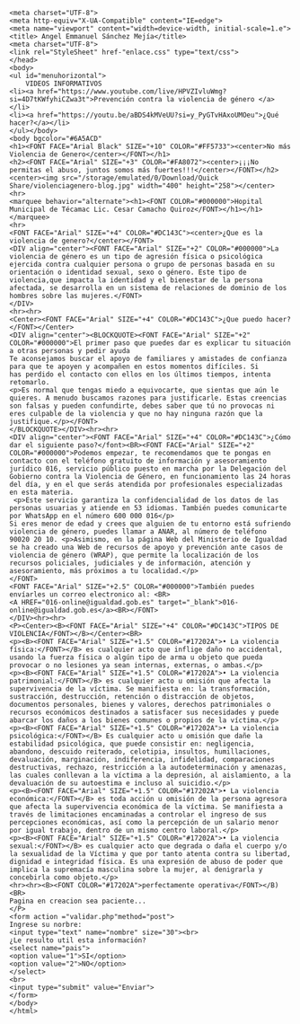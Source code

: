 <!DOCTYPE html><html lang="en"><head>
    <meta charset="UTF-8">
    <meta http-equiv="X-UA-Compatible" content="IE=edge">
    <meta name="viewport" content="width=device-width, initial-scale=1.e">
    <title> Angel Emmanuel Sánchez Mejía</title>
    <meta charset="UTF-8">
    <link rel="StyleSheet" href-"enlace.css" type="text/css">
    </head>
    <body>
    <ul id="menuhorizontal">
        VIDEOS INFORMATIVOS
    <li><a href="https://www.youtube.com/live/HPVZIvluWmg?si=4D7tKWfyhiCZwa3t">Prevención contra la violencia de género </a></li>
    <li><a href="https://youtu.be/aBDS4kMVeUU?si=y_PyGTvHAxoUMOeu">¿Qué hacer?</a></li>
    </ul></body>
    <body bgcolor="#6A5ACD"
    <h1><FONT FACE="Arial Black" SIZE="+10" COLOR="#FF5733"><center>No más Violencia de Genero</center></FONT></h1>
    <h2><FONT FACE="Arial" SIZE="+3" COLOR="#FA8072"><center>¡¡¡No permitas el abuso, juntos somos más fuertes!!!</center></FONT></h2>
    <center><img src="/storage/emulated/0/Download/Quick Share/violenciagenero-blog.jpg" width="400" height="258"></center>
    <hr>
    <marquee behavior="alternate"><h1><FONT COLOR="#000000">Hopital Municipal de Técamac Lic. Cesar Camacho Quiroz</FONT></h1></h1></marquee>
    <hr>
    <FONT FACE="Arial" SIZE="+4" COLOR="#DC143C"><center>¿Que es la violencia de genero?</center></FONT>
    <DIV align="center"><FONT FACE="Arial" SIZE="+2" COLOR="#000000">La violencia de género es un tipo de agresión física o psicológica ejercida contra cualquier persona o grupo de personas basada en su orientación o identidad sexual, sexo o género. Este tipo de violencia,que impacta la identidad y el bienestar de la persona afectada, se desarrolla en un sistema de relaciones de dominio de los hombres sobre las mujeres.</FONT>
    </DIV>
    <hr><hr>
    <Center><FONT FACE="Arial" SIZE="+4" COLOR="#DC143C">¿Que puedo hacer?</FONT></Center>
    <DIV align="center"><BLOCKQUOTE><FONT FACE="Arial" SIZE="+2" COLOR="#000000">El primer paso que puedes dar es explicar tu situación a otras personas y pedir ayuda
    Te aconsejamos buscar el apoyo de familiares y amistades de confianza para que te apoyen y acompañen en estos momentos difíciles. Si
    has perdido el contacto con ellos en los últimos tiempos, intenta retomarlo.
    <p>Es normal que tengas miedo a equivocarte, que sientas que aún le quieres. A menudo buscamos razones para justificarle. Estas creencias son falsas y pueden confundirte, debes saber que tú no provocas ni eres culpable de la violencia y que no hay ninguna razón que la justifique.</p></FONT>
    </BLOCKQUOTE></DIV><hr><hr>
    <DIV align="center"><FONT FACE="Arial" SIZE="+4" COLOR="#DC143C">¿Cómo dar el siguiente paso?</font><BR><FONT FACE="Arial" SIZE="+2" COLOR="#000000">Podemos empezar, te recomendamos que te pongas en contacto con el teléfono gratuito de información y asesoramiento jurídico 016, servicio público puesto en marcha por la Delegación del Gobierno contra la Violencia de Género, en funcionamiento las 24 horas del día, y en el que serás atendida por profesionales especializadas en esta materia.
     <p>Este servicio garantiza la confidencialidad de los datos de las personas usuarias y atiende en 53 idiomas. También puedes comunicarte por WhatsApp en el número 600 000 016</p>
    Si eres menor de edad y crees que alguien de tu entorno está sufriendo violencia de género, puedes llamar a ANAR, al número de teléfono
    90020 20 10. <p>Asimismo, en la página Web del Ministerio de Igualdad se ha creado una Web de recursos de apoyo y prevención ante casos de violencia de género (WRAP), que permite la localización de los recursos policiales, judiciales y de información, atención y asesoramiento, más próximos a tu localidad.</p>
    </FONT>
    <FONT FACE="Arial" SIZE="+2.5" COLOR="#000000">También puedes envíarles un correo electronico al: <BR>
    <A HREF="016-online@igualdad.gob.es" target="_blank">016-online@igualdad.gob.es</a><BR></FONT>
    </DIV><hr><hr>
    <P><Center><B><FONT FACE="Arial" SIZE="+4" COLOR="#DC143C">TIPOS DE VIOLENCIA</FONT></B></Center><BR>
    <p><B><FONT FACE="Arial" SIZE="+1.5" COLOR="#17202A">• La violencia física:</FONT></B> es cualquier acto que inflige daño no accidental, usando la fuerza física o algún tipo de arma u objeto que pueda provocar o no lesiones ya sean internas, externas, o ambas.</p>
    <p><B><FONT FACE="Arial" SIZE="+1.5" COLOR="#17202A">• La violencia patrimonial:</FONT></B> es cualquier acto u omisión que afecta la supervivencia de la víctima. Se manifiesta en: la transformación, sustracción, destrucción, retención o distracción de objetos, documentos personales, bienes y valores, derechos patrimoniales o recursos económicos destinados a satisfacer sus necesidades y puede abarcar los daños a los bienes comunes o propios de la víctima.</p>
    <p><B><FONT FACE="Arial" SIZE="+1.5" COLOR="#17202A">• La violencia psicológica:</FONT></B> Es cualquier acto u omisión que dañe la estabilidad psicológica, que puede consistir en: negligencia, abandono, descuido reiterado, celotipia, insultos, humillaciones, devaluación, marginación, indiferencia, infidelidad, comparaciones destructivas, rechazo, restricción a la autodeterminación y amenazas, las cuales conllevan a la víctima a la depresión, al aislamiento, a la devaluación de su autoestima e incluso al suicidio.</p>
    <p><B><FONT FACE="Arial" SIZE="+1.5" COLOR="#17202A">• La violencia económica:</FONT></B> es toda acción u omisión de la persona agresora que afecta la supervivencia económica de la víctima. Se manifiesta a través de limitaciones encaminadas a controlar el ingreso de sus percepciones económicas, así como la percepción de un salario menor por igual trabajo, dentro de un mismo centro laboral.</p>
    <p><B><FONT FACE="Arial" SIZE="+1.5" COLOR="#17202A">• La violencia sexual:</FONT></B> es cualquier acto que degrada o daña el cuerpo y/o la sexualidad de la Víctima y que por tanto atenta contra su libertad, dignidad e integridad física. Es una expresión de abuso de poder que implica la supremacía masculina sobre la mujer, al denigrarla y concebirla como objeto.</p>
    <hr><hr><B><FONT COLOR="#17202A">perfectamente operativa</FONT></B)
    <BR>
    Pagina en creacion sea paciente...
    </P>
    <form action ="validar.php"method="post">
    Ingrese su norbre:
    <input type="text" name="nombre" size="30"><br>
    ¿Le resulto util esta información?
    <select name="pais">
    <option value="1">SI</option>
    <option value="2">NO</option>
    </select>
    <br>
    <input type="submit" value="Enviar">
    </form>
    </body>
    </html>
